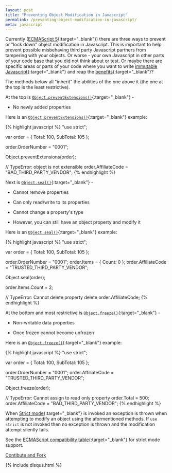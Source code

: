 ```yaml
---
layout: post
title: "Preventing Object Modification in Javascript"
permalink: /preventing-object-modification-in-javascript/
meta: javascript
---
```

Currently ([ECMAScript 5](http://www.ecmascript.org/docs.php){:target="_blank"}) there are three ways to prevent or "lock down" object modification in Javascript.  This is important to help prevent possible misbehaving third party Javascript partners from tampering with your objects.  Or worse - your own Javascript in other parts of your code base that you did not think about or test.  Or maybe there are specific areas or parts of your code where you want to write [immutable Javascript](https://github.com/facebook/immutable-js){:target="_blank"} and reap the [benefits](http://programmers.stackexchange.com/questions/151733/if-immutable-objects-are-good-why-do-people-keep-creating-mutable-objects){:target="_blank"}?

The methods below all "inherit" the abilities of the one above it (the one at the top is the least restrictive).

At the top is [```Object.preventExtensions()```](https://developer.mozilla.org/en-US/docs/Web/JavaScript/Reference/Global_Objects/Object/preventExtensions){:target="_blank"} -

* No newly added properties

Here is an [```Object.preventExtensions()```](https://developer.mozilla.org/en-US/docs/Web/JavaScript/Reference/Global_Objects/Object/preventExtensions){:target="_blank"} example:

{% highlight javascript %}
"use strict";

var order = { Total: 100, SubTotal: 105 };

order.OrderNumber = "0001";

Object.preventExtensions(order);

// TypeError: object is not extensible
order.AffiliateCode = "BAD_THIRD_PARTY_VENDOR";
{% endhighlight %}

Next is [```Object.seal()```](https://developer.mozilla.org/en-US/docs/Web/JavaScript/Reference/Global_Objects/Object/seal){:target="_blank"} -

* Cannot remove properties

* Can only read/write to its properties

* Cannot change a property's type

* However, you can still have an object property and modify it

Here is an [```Object.seal()```](https://developer.mozilla.org/en-US/docs/Web/JavaScript/Reference/Global_Objects/Object/seal){:target="_blank"} example:

{% highlight javascript %}
"use strict";

var order = { Total: 100, SubTotal: 105 };

order.OrderNumber = "0001";
order.Items = { Count: 0 };
order.AffiliateCode = "TRUSTED_THIRD_PARTY_VENDOR";

Object.seal(order);

order.Items.Count = 2;

// TypeError: Cannot delete property
delete order.AffiliateCode;
{% endhighlight %}

At the bottom and most restrictive is [```Object.freeze()```](https://developer.mozilla.org/en-US/docs/Web/JavaScript/Reference/Global_Objects/Object/freeze){:target="_blank"} -

* Non-writable data properties

* Once frozen cannot become unfrozen

Here is an [```Object.freeze()```](https://developer.mozilla.org/en-US/docs/Web/JavaScript/Reference/Global_Objects/Object/freeze){:target="_blank"} example:

{% highlight javascript %}
"use strict";

var order = { Total: 100, SubTotal: 105 };

order.OrderNumber = "0001";
order.AffiliateCode = "TRUSTED_THIRD_PARTY_VENDOR";

Object.freeze(order);      

// TypeError: Cannot assign to read only property
order.Total = 500;
order.AffiliateCode = "BAD_THIRD_PARTY_VENDOR";
{% endhighlight %}

When [Strict mode](https://developer.mozilla.org/en-US/docs/Web/JavaScript/Reference/Strict_mode){:target="_blank"} is invoked an exception is thrown when attempting to modify an object using the aformentioned methods.  If ```use strict``` is not invoked then no exception is thrown and the modification attempt silently fails.

See the [ECMAScript compatibility table](http://kangax.github.io/compat-table/es5/){:target="_blank"} for strict mode support.

<span class="fi-page-edit size-21"></span> <a href="{{ site.post_source_root }}2016-02-02-preventing-object-modification-in-javascript.markdown" target="_blank">Contibute and Fork</a>

{% include disqus.html %}